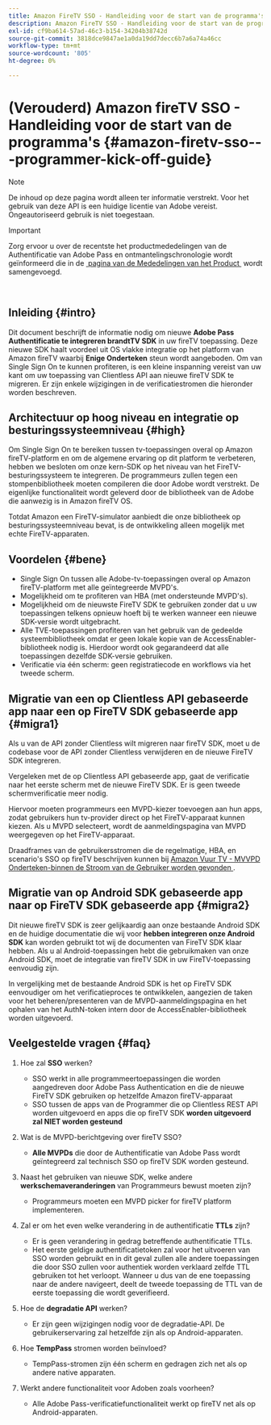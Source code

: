 ```yaml
---
title: Amazon FireTV SSO - Handleiding voor de start van de programma's
description: Amazon FireTV SSO - Handleiding voor de start van de programma's
exl-id: cf9ba614-57ad-46c3-b154-34204b38742d
source-git-commit: 3818dce9847ae1a0da19dd7decc6b7a6a74a46cc
workflow-type: tm+mt
source-wordcount: '805'
ht-degree: 0%

---
```


# (Verouderd) Amazon fireTV SSO - Handleiding voor de start van de programma&#39;s {#amazon-firetv-sso---programmer-kick-off-guide}

>[!NOTE]
>
>De inhoud op deze pagina wordt alleen ter informatie verstrekt. Voor het gebruik van deze API is een huidige licentie van Adobe vereist. Ongeautoriseerd gebruik is niet toegestaan.

>[!IMPORTANT]
>
> Zorg ervoor u over de recentste het productmededelingen van de Authentificatie van Adobe Pass en ontmantelingschronologie wordt geïnformeerd die in de [&#x200B; pagina van de Mededelingen van het Product &#x200B;](/help/authentication/product-announcements.md) wordt samengevoegd.

</br>

## Inleiding {#intro}

Dit document beschrijft de informatie nodig om nieuwe **Adobe Pass Authentificatie te integreren brandtTV SDK** in uw fireTV toepassing. Deze nieuwe SDK haalt voordeel uit OS vlakke integratie op het platform van Amazon fireTV waarbij **Enige Onderteken** steun wordt aangeboden. Om van Single Sign On te kunnen profiteren, is een kleine inspanning vereist van uw kant om uw toepassing van Clientless API aan nieuwe fireTV SDK te migreren. Er zijn enkele wijzigingen in de verificatiestromen die hieronder worden beschreven.

## Architectuur op hoog niveau en integratie op besturingssysteemniveau {#high}

Om Single Sign On te bereiken tussen tv-toepassingen overal op Amazon fireTV-platform en om de algemene ervaring op dit platform te verbeteren, hebben we besloten om onze kern-SDK op het niveau van het FireTV-besturingssysteem te integreren. De programmeurs zullen tegen een stompenbibliotheek moeten compileren die door Adobe wordt verstrekt. De eigenlijke functionaliteit wordt geleverd door de bibliotheek van de Adobe die aanwezig is in Amazon fireTV OS.

Totdat Amazon een FireTV-simulator aanbiedt die onze bibliotheek op besturingssysteemniveau bevat, is de ontwikkeling alleen mogelijk met echte FireTV-apparaten.

## Voordelen {#bene}

* Single Sign On tussen alle Adobe-tv-toepassingen overal op Amazon fireTV-platform met alle geïntegreerde MVPD&#39;s.
* Mogelijkheid om te profiteren van HBA (met ondersteunde MVPD&#39;s).
* Mogelijkheid om de nieuwste FireTV SDK te gebruiken zonder dat u uw toepassingen telkens opnieuw hoeft bij te werken wanneer een nieuwe SDK-versie wordt uitgebracht.
* Alle TVE-toepassingen profiteren van het gebruik van de gedeelde systeembibliotheek omdat er geen lokale kopie van de AccessEnabler-bibliotheek nodig is. Hierdoor wordt ook gegarandeerd dat alle toepassingen dezelfde SDK-versie gebruiken.
* Verificatie via één scherm: geen registratiecode en workflows via het tweede scherm.

## Migratie van een op Clientless API gebaseerde app naar een op FireTV SDK gebaseerde app {#migra1}

Als u van de API zonder Clientless wilt migreren naar fireTV SDK, moet u de codebase voor de API zonder Clientless verwijderen en de nieuwe FireTV SDK integreren.

Vergeleken met de op Clientless API gebaseerde app, gaat de verificatie naar het eerste scherm met de nieuwe FireTV SDK. Er is geen tweede schermverificatie meer nodig.

Hiervoor moeten programmeurs een MVPD-kiezer toevoegen aan hun apps, zodat gebruikers hun tv-provider direct op het FireTV-apparaat kunnen kiezen. Als u MVPD selecteert, wordt de aanmeldingspagina van MVPD weergegeven op het FireTV-apparaat.

Draadframes van de gebruikersstromen die de regelmatige, HBA, en scenario&#39;s SSO op fireTV beschrijven kunnen bij [&#x200B; Amazon Vuur TV - MVVPD Onderteken-binnen de Stroom van de Gebruiker worden gevonden &#x200B;](https://xd.adobe.com/view/9058288e-4b67-43a1-9d5b-5f76ede6c51e/).

## Migratie van op Android SDK gebaseerde app naar op FireTV SDK gebaseerde app {#migra2}

Dit nieuwe fireTV SDK is zeer gelijkaardig aan onze bestaande Android SDK en de huidige documentatie die wij voor **hebben integreren onze Android SDK** <!--http://tve.helpdocsonline.com/android-technical-overview--> kan worden gebruikt tot wij de documenten van FireTV SDK klaar hebben. Als u al Android-toepassingen hebt die gebruikmaken van onze Android SDK, moet de integratie van fireTV SDK in uw FireTV-toepassing eenvoudig zijn.

In vergelijking met de bestaande Android SDK is het op FireTV SDK eenvoudiger om het verificatieproces te ontwikkelen, aangezien de taken voor het beheren/presenteren van de MVPD-aanmeldingspagina en het ophalen van het AuthN-token intern door de AccessEnabler-bibliotheek worden uitgevoerd.

## Veelgestelde vragen {#faq}

1. Hoe zal **SSO** werken?

   * SSO werkt in alle programmeertoepassingen die worden aangedreven door Adobe Pass Authentication en die de nieuwe FireTV SDK gebruiken op hetzelfde Amazon fireTV-apparaat
   * SSO tussen de apps van de Programmer die op Clientless REST API worden uitgevoerd en apps die op fireTV SDK **worden uitgevoerd zal NIET worden gesteund**

1. Wat is de MVPD-berichtgeving over fireTV SSO?

   * **Alle MVPDs** die door de Authentificatie van Adobe Pass wordt geïntegreerd zal technisch SSO op fireTV SDK worden gesteund.

1. Naast het gebruiken van nieuwe SDK, welke andere **werkschemaveranderingen** van Programmeurs bewust moeten zijn?

   * Programmeurs moeten een MVPD picker for fireTV platform implementeren.

1. Zal er om het even welke verandering in de authentificatie **TTLs** zijn?

   * Er is geen verandering in gedrag betreffende authentificatie TTLs.
   * Het eerste geldige authentificatietoken zal voor het uitvoeren van SSO worden gebruikt en in dit geval zullen alle andere toepassingen die door SSO zullen voor authentiek worden verklaard zelfde TTL gebruiken tot het verloopt. Wanneer u dus van de ene toepassing naar de andere navigeert, deelt de tweede toepassing de TTL van de eerste toepassing die wordt geverifieerd.

1. Hoe de **degradatie API** werken?

   * Er zijn geen wijzigingen nodig voor de degradatie-API. De gebruikerservaring zal hetzelfde zijn als op Android-apparaten.

1. Hoe **TempPass** stromen worden beïnvloed?

   * TempPass-stromen zijn één scherm en gedragen zich net als op andere native apparaten.

1. Werkt andere functionaliteit voor Adoben zoals voorheen?

   * Alle Adobe Pass-verificatiefunctionaliteit werkt op fireTV net als op Android-apparaten.
